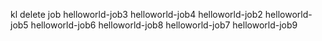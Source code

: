 kl delete job helloworld-job3 helloworld-job4 helloworld-job2 helloworld-job5 helloworld-job6 helloworld-job8 helloworld-job7 helloworld-job9
